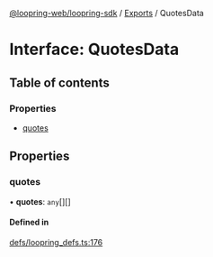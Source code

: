 [@loopring-web/loopring-sdk](../README.md) / [Exports](../modules.md) / QuotesData

# Interface: QuotesData

## Table of contents

### Properties

- [quotes](QuotesData.md#quotes)

## Properties

### quotes

• **quotes**: `any`[][]

#### Defined in

[defs/loopring_defs.ts:176](https://github.com/Loopring/loopring_sdk/blob/81e0b16/src/defs/loopring_defs.ts#L176)
